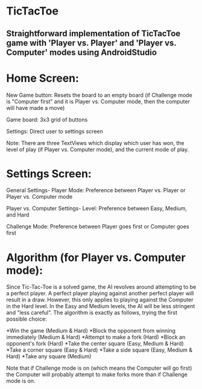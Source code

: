 # TicTacToe

## Straightforward implementation of TicTacToe game with 'Player vs. Player' and 'Player vs. Computer' modes using AndroidStudio ##


# Home Screen: #


New Game button: Resets the board to an empty board (if Challenge mode is "Computer first" and it is Player vs. Computer mode, then the computer will have made a move)

Game board: 3x3 grid of buttons

Settings: Direct user to settings screen

Note: There are three TextViews which display which user has won, the level of play (if Player vs. Computer mode), and the current mode of play.


# Settings Screen: #


General Settings- 
Player Mode: Preference between Player vs. Player or Player vs. Computer mode

Player vs. Computer Settings-
Level: Preference between Easy, Medium, and Hard

Challenge Mode: Preference between Player goes first or Computer goes first


# Algorithm (for Player vs. Computer mode): #

Since Tic-Tac-Toe is a solved game, the AI revolves around attempting to be a perfect player. A perfect player playing against another perfect player will result in a draw. However, this only applies to playing against the Computer in the Hard level. In the Easy and Medium levels, the AI will be less stringent and "less careful". The algorithm is exactly as follows, trying the first possible choice:

*Win the game (Medium & Hard)
*Block the opponent from winning immediately (Medium & Hard)
*Attempt to make a fork (Hard)
*Block an opponent's fork (Hard)
*Take the center square (Easy, Medium & Hard)
*Take a corner square (Easy & Hard)
*Take a side square (Easy, Medium & Hard)
*Take any square (Medium)

Note that if Challenge mode is on (which means the Computer will go first) the Computer will probably attempt to make forks more than if Challenge mode is on.



